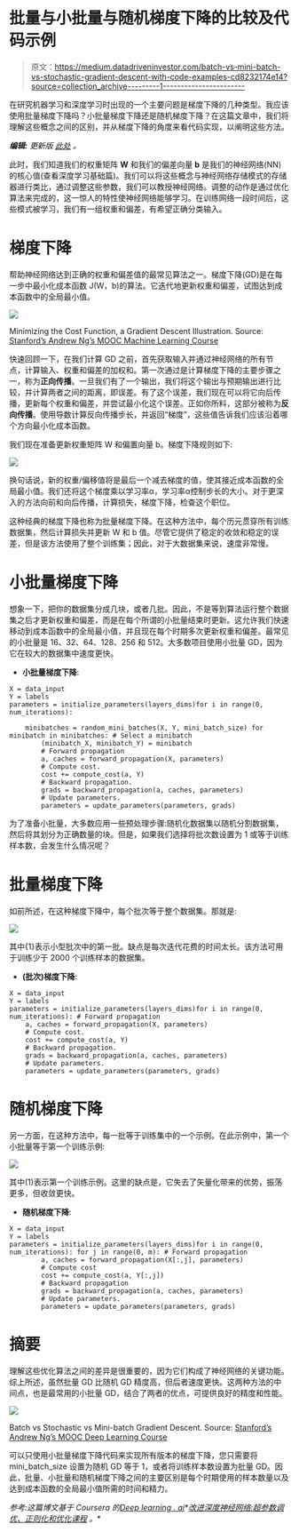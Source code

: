 # 批量与小批量与随机梯度下降的比较及代码示例

> 原文：<https://medium.datadriveninvestor.com/batch-vs-mini-batch-vs-stochastic-gradient-descent-with-code-examples-cd8232174e14?source=collection_archive---------1----------------------->

在研究机器学习和深度学习时出现的一个主要问题是梯度下降的几种类型。我应该使用批量梯度下降吗？小批量梯度下降还是随机梯度下降？在这篇文章中，我们将理解这些概念之间的区别，并从梯度下降的角度来看代码实现，以阐明这些方法。

***编辑:*** *更新版* [*此处*](https://edgeaiguru.com/Batch-vs-Mini-batch-vs-Stochastic-Gradient-Descent) *。*

此时，我们知道我们的权重矩阵 **W** 和我们的偏差向量 **b** 是我们的神经网络(NN)的核心值(查看深度学习基础篇)。我们可以将这些概念与神经网络存储模式的存储器进行类比，通过调整这些参数，我们可以教授神经网络。调整的动作是通过优化算法来完成的，这一惊人的特性使神经网络能够学习。在训练网络一段时间后，这些模式被学习，我们有一组权重和偏差，有希望正确分类输入。

# 梯度下降

帮助神经网络达到正确的权重和偏差值的最常见算法之一。梯度下降(GD)是在每一步中最小化成本函数 J(W，b)的算法。它迭代地更新权重和偏差，试图达到成本函数中的全局最小值。

![](img/9ebf58cb0103b2c43e22f76c4a587e1d.png)

Minimizing the Cost Function, a Gradient Descent Illustration. Source: [Stanford’s Andrew Ng’s MOOC Machine Learning Course](https://www.coursera.org/learn/machine-learning)

快速回顾一下，在我们计算 GD 之前，首先获取输入并通过神经网络的所有节点，计算输入、权重和偏差的加权和。第一次通过是计算梯度下降的主要步骤之一，称为**正向传播**。一旦我们有了一个输出，我们将这个输出与预期输出进行比较，并计算两者之间的距离，即误差。有了这个误差，我们现在可以将它向后传播，更新每个权重和偏差，并尝试最小化这个误差。正如你所料，这部分被称为**反向传播**。使用导数计算反向传播步长，并返回“梯度”，这些值告诉我们应该沿着哪个方向最小化成本函数。

我们现在准备更新权重矩阵 W 和偏置向量 b。梯度下降规则如下:

![](img/513c15208182f3a2722726f38bb97b4c.png)

换句话说，新的权重/偏移值将是最后一个减去梯度的值，使其接近成本函数的全局最小值。我们还将这个梯度乘以学习率α，学习率α控制步长的大小。对于更深入的方法向前和向后传播，计算损失，梯度下降，检查这个职位。

这种经典的梯度下降也称为批量梯度下降。在这种方法中，每个历元贯穿所有训练数据集，然后计算损失并更新 W 和 b 值。尽管它提供了稳定的收敛和稳定的误差，但是该方法使用了整个训练集；因此，对于大数据集来说，速度非常慢。

# 小批量梯度下降

想象一下，把你的数据集分成几块，或者几批。因此，不是等到算法运行整个数据集之后才更新权重和偏差，而是在每个所谓的小批量结束时更新。这允许我们快速移动到成本函数中的全局最小值，并且现在每个时期多次更新权重和偏差。最常见的小批量是 16、32、64、128、256 和 512。大多数项目使用小批量 GD，因为它在较大的数据集中速度更快。

*   **小批量梯度下降**:

```
X = data_input
Y = labels
parameters = initialize_parameters(layers_dims)for i in range(0, num_iterations):

	minibatches = random_mini_batches(X, Y, mini_batch_size) for minibatch in minibatches: # Select a minibatch
	    (minibatch_X, minibatch_Y) = minibatch
	    # Forward propagation
	    a, caches = forward_propagation(X, parameters)
	    # Compute cost.
	    cost += compute_cost(a, Y)
	    # Backward propagation.
	    grads = backward_propagation(a, caches, parameters)
	    # Update parameters.
	    parameters = update_parameters(parameters, grads)
```

为了准备小批量，大多数应用一些预处理步骤:随机化数据集以随机分割数据集，然后将其划分为正确数量的块。但是，如果我们选择将批次数设置为 1 或等于训练样本数，会发生什么情况呢？

# 批量梯度下降

如前所述，在这种梯度下降中，每个批次等于整个数据集。那就是:

![](img/0de89b22c5a129d0d5b160db80e741cc.png)

其中{1}表示小型批次中的第一批。缺点是每次迭代花费的时间太长。该方法可用于训练少于 2000 个训练样本的数据集。

*   **(批次)梯度下降**:

```
X = data_input
Y = labels
parameters = initialize_parameters(layers_dims)for i in range(0, num_iterations): # Forward propagation
    a, caches = forward_propagation(X, parameters)
    # Compute cost.
    cost += compute_cost(a, Y)
    # Backward propagation.
    grads = backward_propagation(a, caches, parameters)
    # Update parameters.
    parameters = update_parameters(parameters, grads)
```

# 随机梯度下降

另一方面，在这种方法中，每一批等于训练集中的一个示例。在此示例中，第一个小批量等于第一个训练示例:

![](img/f41aff9fca9c58e7fd73e9992fe3bb26.png)

其中(1)表示第一个训练示例。这里的缺点是，它失去了矢量化带来的优势，振荡更多，但收敛更快。

*   **随机梯度下降**:

```
X = data_input
Y = labels
parameters = initialize_parameters(layers_dims)for i in range(0, num_iterations): for j in range(0, m): # Forward propagation
        a, caches = forward_propagation(X[:,j], parameters)
        # Compute cost
        cost += compute_cost(a, Y[:,j])
        # Backward propagation
        grads = backward_propagation(a, caches, parameters)
        # Update parameters.
        parameters = update_parameters(parameters, grads)
```

# 摘要

理解这些优化算法之间的差异是很重要的，因为它们构成了神经网络的关键功能。综上所述，虽然批量 GD 比随机 GD 精度高，但后者速度更快。这两种方法的中间点，也是最常用的小批量 GD，结合了两者的优点，可提供良好的精度和性能。

![](img/ad813d5bb5de2e752e9464501a1cd671.png)

Batch vs Stochastic vs Mini-batch Gradient Descent. Source: [Stanford’s Andrew Ng’s MOOC Deep Learning Course](https://www.coursera.org/learn/deep-neural-network/)

可以只使用小批量梯度下降代码来实现所有版本的梯度下降，您只需要将 mini_batch_size 设置为随机 GD 等于 1，或者将训练样本数设置为批量 GD。因此，批量、小批量和随机梯度下降之间的主要区别是每个时期使用的样本数量以及达到成本函数的全局最小值所需的时间和精力。

*参考:这篇博文基于 Coursera 的*[*Deep learning . ai*](http://deeplearning.ai)*[*改进深度神经网络:超参数调优、正则化和优化课程*](https://www.coursera.org/learn/deep-neural-network) *。**
